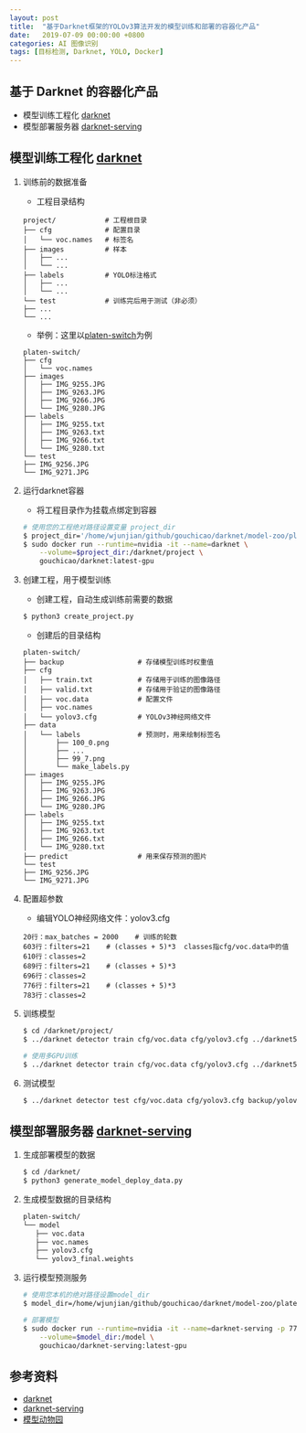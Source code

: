 ```yaml
---
layout: post
title:  "基于Darknet框架的YOLOv3算法开发的模型训练和部署的容器化产品"
date:   2019-07-09 00:00:00 +0800
categories: AI 图像识别
tags: [目标检测, Darknet, YOLO, Docker]
---
```


## 基于 Darknet 的容器化产品
* 模型训练工程化 [darknet]
* 模型部署服务器 [darknet-serving]

## 模型训练工程化 [darknet]
1. 训练前的数据准备
    * 工程目录结构
    ```
    project/            # 工程根目录
    ├── cfg             # 配置目录
    │   └── voc.names   # 标签名
    ├── images          # 样本
    │   ├── ...
    │   └── ...
    ├── labels          # YOLO标注格式
    │   ├── ...
    │   └── ...
    └── test            # 训练完后用于测试（非必须）
    ├── ...
    └── ...
    ```

    * 举例：这里以[platen-switch](https://github.com/gouchicao/darknet/tree/master/model-zoo/platen-switch)为例
    ```
    platen-switch/
    ├── cfg
    │   └── voc.names
    ├── images
    │   ├── IMG_9255.JPG
    │   ├── IMG_9263.JPG
    │   ├── IMG_9266.JPG
    │   └── IMG_9280.JPG
    ├── labels
    │   ├── IMG_9255.txt
    │   ├── IMG_9263.txt
    │   ├── IMG_9266.txt
    │   └── IMG_9280.txt
    └── test
    ├── IMG_9256.JPG
    └── IMG_9271.JPG
    ```

2. 运行darknet容器
    * 将工程目录作为挂载点绑定到容器
    ```bash
    # 使用您的工程绝对路径设置变量 project_dir
    $ project_dir='/home/wjunjian/github/gouchicao/darknet/model-zoo/platen-switch'
    $ sudo docker run --runtime=nvidia -it --name=darknet \
        --volume=$project_dir:/darknet/project \
        gouchicao/darknet:latest-gpu
    ```

3. 创建工程，用于模型训练
    * 创建工程，自动生成训练前需要的数据
    ```bash
    $ python3 create_project.py
    ```

    * 创建后的目录结构
    ```
    platen-switch/
    ├── backup                  # 存储模型训练时权重值
    ├── cfg
    │   ├── train.txt           # 存储用于训练的图像路径
    │   ├── valid.txt           # 存储用于验证的图像路径
    │   ├── voc.data            # 配置文件
    │   ├── voc.names
    │   └── yolov3.cfg          # YOLOv3神经网络文件
    ├── data
    │   └── labels              # 预测时，用来绘制标签名
    │       ├── 100_0.png
    │       ├── ...
    │       ├── 99_7.png
    │       └── make_labels.py
    ├── images
    │   ├── IMG_9255.JPG
    │   ├── IMG_9263.JPG
    │   ├── IMG_9266.JPG
    │   └── IMG_9280.JPG
    ├── labels
    │   ├── IMG_9255.txt
    │   ├── IMG_9263.txt
    │   ├── IMG_9266.txt
    │   └── IMG_9280.txt
    ├── predict                 # 用来保存预测的图片
    └── test
    ├── IMG_9256.JPG
    └── IMG_9271.JPG
    ```

4. 配置超参数
    * 编辑YOLO神经网络文件：yolov3.cfg
    ```
    20行：max_batches = 2000    # 训练的轮数
    603行：filters=21    # (classes + 5)*3  classes指cfg/voc.data中的值
    610行：classes=2
    689行：filters=21    # (classes + 5)*3
    696行：classes=2
    776行：filters=21    # (classes + 5)*3
    783行：classes=2
    ```

5. 训练模型
    ```bash
    $ cd /darknet/project/
    $ ../darknet detector train cfg/voc.data cfg/yolov3.cfg ../darknet53.conv.74

    # 使用多GPU训练
    $ ../darknet detector train cfg/voc.data cfg/yolov3.cfg ../darknet53.conv.74 -gpus 0,1,2,3
    ```

6. 测试模型
    ```bash
    $ ../darknet detector test cfg/voc.data cfg/yolov3.cfg backup/yolov3_final.weights test.jpg
    ```

## 模型部署服务器 [darknet-serving]
1. 生成部署模型的数据
    ```bash
    $ cd /darknet/
    $ python3 generate_model_deploy_data.py
    ```

2. 生成模型数据的目录结构
    ```bash
    platen-switch/
    └── model
       ├── voc.data
       ├── voc.names
       ├── yolov3.cfg
       └── yolov3_final.weights
    ```

3. 运行模型预测服务
    ```bash
    # 使用您本机的绝对路径设置model_dir
    $ model_dir=/home/wjunjian/github/gouchicao/darknet/model-zoo/platen-switch/model

    # 部署模型
    $ sudo docker run --runtime=nvidia -it --name=darknet-serving -p 7713:7713 \
        --volume=$model_dir:/model \
        gouchicao/darknet-serving:latest-gpu
    ```

[darknet]: https://github.com/gouchicao/darknet
[darknet-serving]: https://github.com/gouchicao/darknet-serving

## 参考资料
* [darknet](https://github.com/gouchicao/darknet)
* [darknet-serving](https://github.com/gouchicao/darknet-serving)
* [模型动物园](https://github.com/gouchicao/darknet/tree/master/model-zoo)
